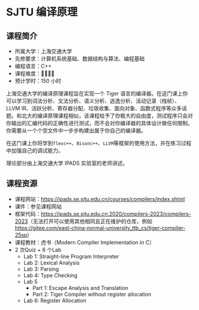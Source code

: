 # SJTU 编译原理

## 课程简介

- 所属大学：上海交通大学
- 先修要求：计算机系统基础、数据结构与算法、编程基础
- 编程语言：C++
- 课程难度：🌟🌟🌟🌟
- 预计学时：150 小时

上海交通大学的编译原理课程旨在实现一个 Tiger 语言的编译器。在这门课上你可以学习到词法分析、文法分析、语义分析、逃逸分析、活动记录（栈帧）、LLVM IR、活跃分析、寄存器分配、垃圾收集、面向对象、函数式程序等众多话题。和北大的编译原理课程相似，该课程给予了你极大的自由度，测试程序只会对你输出的汇编代码的正确性进行测试，而不会对你编译器的具体设计做任何限制。你需要从一个个空文件中一步步构建出属于你自己的编译器。

在这门课上你将学到`flexc++`、`Bisonc++`、`LLVM`等框架的使用方法，并在练习过程中加强自己的调试能力。

理论部分由上海交通大学 IPADS 实验室的老师讲述。


## 课程资源


- 课程网站：<https://ipads.se.sjtu.edu.cn/courses/compilers/index.shtml>
- 课件：参见课程网站
- 框架代码：<https://ipads.se.sjtu.edu.cn:2020/compilers-2023/compilers-2023>（无法打开可以使用其他相同且正在维护的仓库，例如<https://gitee.com/east-china-normal-university_ttb_cs/tiger-compiler-25sp>）
- 课程教材：虎书（Modern Compiler Implementation in C）
- 2 次Quiz + 6 个Lab
    - Lab 1: Straight-line Program Interpreter
    - Lab 2: Lexical Analysis
    - Lab 3: Parsing
    - Lab 4: Type Checking
    - Lab 5
        - Part 1: Escape Analysis and Translation
        - Part 2: Tiger Compiler without register allocation
    - Lab 6: Register Allocation
